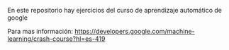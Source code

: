 En este repositorio hay ejercicios del curso de aprendizaje automático de google


Para mas información:
https://developers.google.com/machine-learning/crash-course?hl=es-419
